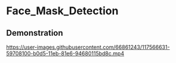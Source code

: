 # Face_Mask_Detection

## Demonstration

https://user-images.githubusercontent.com/66861243/117566631-59708100-b0d5-11eb-81e6-94680115bd8c.mp4
